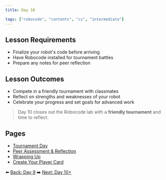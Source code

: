 ```yaml
---
title: Day 10

tags: ["robocode", "contents", "cs", "intermediate"]
---
```


## Lesson Requirements

* Finalize your robot's code before arriving
* Have Robocode installed for tournament battles
* Prepare any notes for peer reflection

## Lesson Outcomes

* Compete in a friendly tournament with classmates
* Reflect on strengths and weaknesses of your robot
* Celebrate your progress and set goals for advanced work

> Day 10 closes out the Robocode lab with a **friendly tournament** and time to reflect.

## Pages
- [Tournament Day](/robocode/Day-10/00_tournament_overview)
- [Peer Assessment & Reflection](/robocode/Day-10/01_peer_reflection)
- [Wrapping Up](/robocode/Day-10/02_wrap_up)
- [Create Your Player Card](/robocode/Day-10/03_player_card)

⬅️ [Back: Day 9](/robocode/Day-9/index)
➡️ [Next: Day 10+](/robocode/Day-10+/index)

